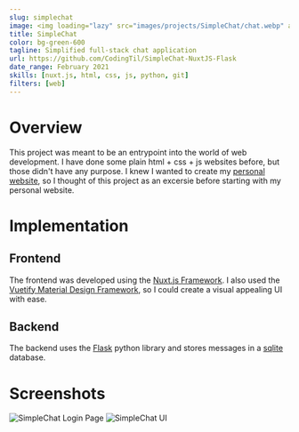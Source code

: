 ```yaml
---
slug: simplechat
image: <img loading="lazy" src="images/projects/SimpleChat/chat.webp" alt="SimpleChat UI"/>
title: SimpleChat
color: bg-green-600
tagline: Simplified full-stack chat application
url: https://github.com/CodingTil/SimpleChat-NuxtJS-Flask
date_range: February 2021
skills: [nuxt.js, html, css, js, python, git]
filters: [web]
---
```

# Overview
This project was meant to be an entrypoint into the world of web development. I have done some plain html + css + js websites before, but those didn't have any purpose. I knew I wanted to create my [personal website](https://tilmohr.com), so I thought of this project as an excersie before starting with my personal website.

# Implementation
## Frontend
The frontend was developed using the [Nuxt.js Framework](https://nuxtjs.org/). I also used the [Vuetify Material Design Framework](https://vuetifyjs.com/), so I could create a visual appealing UI with ease.

## Backend
The backend uses the [Flask](https://flask.palletsprojects.com/en/1.1.x/) python library and stores messages in a [sqlite](https://sqlite.org/index.html) database.

# Screenshots
<img loading="lazy" src="images/projects/SimpleChat/login.webp" alt="SimpleChat Login Page"/>
<img loading="lazy" src="images/projects/SimpleChat/chat.webp" alt="SimpleChat UI"/>